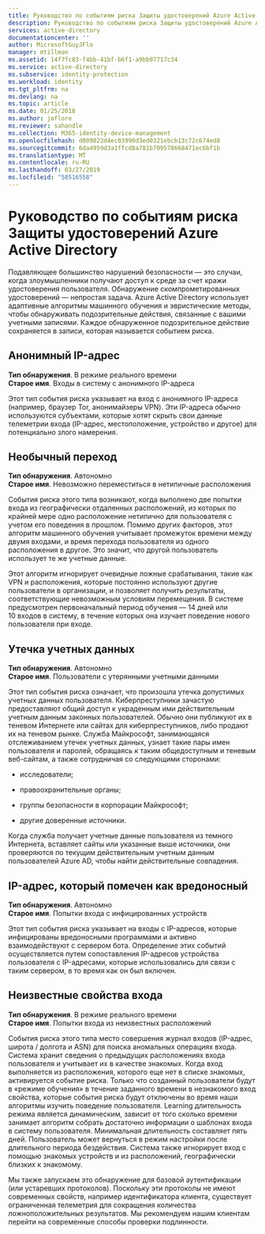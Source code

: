 ```yaml
---
title: Руководство по событиям риска Защиты удостоверений Azure Active Directory | Документация Майкрософт
description: Руководство по событиям риска Защиты удостоверений Azure Active Directory.
services: active-directory
documentationcenter: ''
author: MicrosoftGuyJFlo
manager: mtillman
ms.assetid: 14f7fc83-f4bb-41bf-b6f1-a9bb97717c34
ms.service: active-directory
ms.subservice: identity-protection
ms.workload: identity
ms.tgt_pltfrm: na
ms.devlang: na
ms.topic: article
ms.date: 01/25/2018
ms.author: joflore
ms.reviewer: sahandle
ms.collection: M365-identity-device-management
ms.openlocfilehash: d009022d4ec03990d3ed0321ebcb13c72c674ed8
ms.sourcegitcommit: 6da4959d3a1ffcd8a781b709578668471ec6bf1b
ms.translationtype: MT
ms.contentlocale: ru-RU
ms.lasthandoff: 03/27/2019
ms.locfileid: "58516558"
---
```

# <a name="azure-active-directory-identity-protection-risk-events-reference"></a>Руководство по событиям риска Защиты удостоверений Azure Active Directory

Подавляющее большинство нарушений безопасности — это случаи, когда злоумышленники получают доступ к среде за счет кражи удостоверения пользователя. Обнаружение скомпрометированных удостоверений — непростая задача. Azure Active Directory использует адаптивные алгоритмы машинного обучения и эвристические методы, чтобы обнаруживать подозрительные действия, связанные с вашими учетными записями. Каждое обнаруженное подозрительное действие сохраняется в записи, которая называется событием риска.


## <a name="anonymous-ip-address"></a>Анонимный IP-адрес

**Тип обнаружения**. В режиме реального времени  
**Старое имя**. Входы в систему с анонимного IP-адреса


Этот тип события риска указывает на вход с анонимного IP-адреса (например, браузер Tor, анонимайзеры VPN).
Эти IP-адреса обычно используются субъектами, которые хотят скрыть свои данные телеметрии входа (IP-адрес, местоположение, устройство и другое) для потенциально злого намерения.


## <a name="atypical-travel"></a>Необычный переход

**Тип обнаружения**. Автономно  
**Старое имя**. Невозможно переместиться в нетипичные расположения


События риска этого типа возникают, когда выполнено две попытки входа из географически отдаленных расположений, из которых по крайней мере одно расположение нетипично для пользователя с учетом его поведения в прошлом. Помимо других факторов, этот алгоритм машинного обучения учитывает промежуток времени между двумя входами, и время перехода пользователя из одного расположения в другое. Это значит, что другой пользователь использует те же учетные данные.

Этот алгоритм игнорирует очевидные ложные срабатывания, такие как VPN и расположения, которые постоянно используют другие пользователи в организации, и позволяет получить результаты, соответствующие невозможным условиям перемещения. В системе предусмотрен первоначальный период обучения — 14 дней или 10 входов в систему, в течение которых она изучает поведение нового пользователя при входе.


## <a name="leaked-credentials"></a>Утечка учетных данных

**Тип обнаружения**. Автономно  
**Старое имя**. Пользователи с утерянными учетными данными


Этот тип события риска означает, что произошла утечка допустимых учетных данных пользователя.
Киберпреступники зачастую предоставляют общий доступ к украденным ими действительным учетным данным законных пользователей. Обычно они публикуют их в теневом Интернете или сайтах для киберпреступников, либо продают их на теневом рынке. Служба Майкрософт, занимающаяся отслеживанием утечек учетных данных, узнает такие пары имен пользователя и паролей, обращаясь к таким общедоступным и теневым веб-сайтам, а также сотрудничая со следующими сторонами:

- исследователи;

- правоохранительные органы;

- группы безопасности в корпорации Майкрософт;

- другие доверенные источники.

Когда служба получает учетные данные пользователя из темного Интернета, вставляет сайты или указанные выше источники, они проверяются по текущим действительным учетным данным пользователей Azure AD, чтобы найти действительные совпадения.


## <a name="malware-linked-ip-address"></a>IP-адрес, который помечен как вредоносный

**Тип обнаружения**. Автономно  
**Старое имя**. Попытки входа с инфицированных устройств


Этот тип события риска указывает на входы с IP-адресов, которые инфицированы вредоносными программами и активно взаимодействуют с сервером бота. Определение этих событий осуществляется путем сопоставления IP-адресов устройства пользователя с IP-адресами, которые использовались для связи с таким сервером, в то время как он был включен.


## <a name="unfamiliar-sign-in-properties"></a>Неизвестные свойства входа

**Тип обнаружения**. В режиме реального времени  
**Старое имя**. Попытки входа из неизвестных расположений

События риска этого типа место совершения журнал входов (IP-адрес, широта / долгота и ASN) для поиска аномальных операциях входа. Система хранит сведения о предыдущих расположениях входа пользователя и учитывает их в качестве знакомых. Когда вход выполняется из расположения, которого еще нет в списке знакомых, активируется событие риска. Только что созданный пользователи будут в «режиме обучения» в течение заданного времени в незнакомого вход свойства, которые события риска будут отключены во время наши алгоритмы изучить поведение пользователя. Learning длительность режима является динамическим, зависит от того сколько времени занимает алгоритм собрать достаточно информации о шаблонах входа в систему пользователя. Минимальная длительность составляет пять дней. Пользователь может вернуться в режим настройки после длительного периода бездействия. Система также игнорирует вход с помощью знакомых устройств и из расположений, географически близких к знакомому. 

Мы также запускаем это обнаружение для базовой аутентификации (или устаревших протоколов). Поскольку эти протоколы не имеют современных свойств, например идентификатора клиента, существует ограниченная телеметрия для сокращения количества ложноположительных результатов. Мы рекомендуем нашим клиентам перейти на современные способы проверки подлинности.


